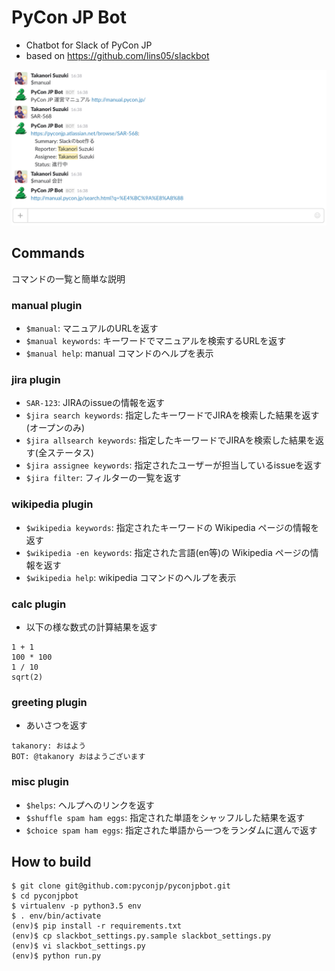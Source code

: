 # PyCon JP Bot

* Chatbot for Slack of PyCon JP
* based on https://github.com/lins05/slackbot

![](pyconjpbot-image.png)

## Commands

コマンドの一覧と簡単な説明

### manual plugin

- `$manual`: マニュアルのURLを返す
- `$manual keywords`: キーワードでマニュアルを検索するURLを返す
- `$manual help`: manual コマンドのヘルプを表示

### jira plugin

- `SAR-123`: JIRAのissueの情報を返す
- `$jira search keywords`: 指定したキーワードでJIRAを検索した結果を返す(オープンのみ)
- `$jira allsearch keywords`: 指定したキーワードでJIRAを検索した結果を返す(全ステータス)
- `$jira assignee keywords`: 指定されたユーザーが担当しているissueを返す
- `$jira filter`: フィルターの一覧を返す

### wikipedia plugin

- `$wikipedia keywords`: 指定されたキーワードの Wikipedia ページの情報を返す
- `$wikipedia -en keywords`: 指定された言語(en等)の Wikipedia ページの情報を返す
- `$wikipedia help`: wikipedia コマンドのヘルプを表示

### calc plugin

- 以下の様な数式の計算結果を返す

```
1 + 1
100 * 100
1 / 10
sqrt(2)
```

### greeting plugin

- あいさつを返す

```
takanory: おはよう
BOT: @takanory おはようございます
```

### misc plugin

- `$helps`: ヘルプへのリンクを返す
- `$shuffle spam ham eggs`: 指定された単語をシャッフルした結果を返す
- `$choice spam ham eggs`: 指定された単語から一つをランダムに選んで返す

## How to build

```
$ git clone git@github.com:pyconjp/pyconjpbot.git
$ cd pyconjpbot
$ virtualenv -p python3.5 env
$ . env/bin/activate
(env)$ pip install -r requirements.txt
(env)$ cp slackbot_settings.py.sample slackbot_settings.py
(env)$ vi slackbot_settings.py
(env)$ python run.py
```

